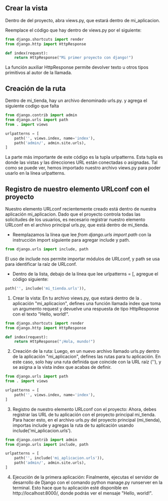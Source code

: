 ## Crear la vista

Dentro de del proyecto, abra views.py, que estará dentro de mi_aplicacion.

Reemplace el código que hay dentro de views.py por el siguiente:

```py
from django.shortcuts import render
from django.http import HttpResponse

def index(request):
    return HttpResponse("Mi primer proyecto con django!")
```

La función auxiliar HttpResponse permite devolver texto u otros tipos primitivos al autor de la llamada.

## Creación de la ruta

Dentro de mi_tienda, hay un archivo denominado urls.py. y agrega el siguiente codigo que falta

```py
from django.contrib import admin
from django.urls import path
from . import views

urlpatterns = [
    path('', views.index, name='index'),
    path('admin/', admin.site.urls),
]
```

La parte más importante de este código es la tupla urlpatterns. Esta tupla es donde las vistas y las direcciones URL están conectadas o asignadas. Tal como se puede ver, hemos importado nuestro archivo views.py para poder usarlo en la línea urlpatterns.

## Registro de nuestro elemento URLconf con el proyecto

Nuestro elemento URLconf recientemente creado está dentro de nuestra aplicación mi_aplicacion. Dado que el proyecto controla todas las solicitudes de los usuarios, es necesario registrar nuestro elemento URLconf en el archivo principal urls.py, que está dentro de mi_tienda.

- Reemplazamos la línea que lee _from django.urls import path_ con la instrucción import siguiente para agregar include y path.

```py
from django.urls import include, path
```

El uso de include nos permite importar módulos de URLconf, y path se usa para identificar la raíz de URLconf.

- Dentro de la lista, debajo de la línea que lee urlpatterns = [, agregue el código siguiente:

```py
path('', include('mi_tienda.urls')),
```

1. Crear la vista: En tu archivo views.py, que estará dentro de la . aplicación "mi_aplicacion", defines una función llamada index que toma un argumento request y devuelve una respuesta de tipo HttpResponse con el texto "Hello, world!".

```py
from django.shortcuts import render
from django.http import HttpResponse

def index(request):
    return HttpResponse("¡Hola, mundo!")
```

2. Creación de la ruta: Luego, en un nuevo archivo llamado urls.py dentro de la aplicación "mi_aplicacion", defines las rutas para tu aplicación. En este caso, solo hay una ruta definida que coincide con la URL raíz (''), y se asigna a la vista index que acabas de definir.

```py
from django.urls import path
from . import views

urlpatterns = [
    path('', views.index, name='index'),
]
```

3. Registro de nuestro elemento URLconf con el proyecto: Ahora, debes registrar las URL de tu aplicación con el proyecto principal mi_tienda. Para hacer esto, en el archivo urls.py del proyecto principal (mi_tienda), importas include y agregas la ruta de tu aplicación usando include('mi_aplicacion.urls').

```py
from django.contrib import admin
from django.urls import include, path

urlpatterns = [
    path('', include('mi_aplicacion.urls')),
    path('admin/', admin.site.urls),
]
```

4. Ejecución de la primera aplicación: Finalmente, ejecutas el servidor de desarrollo de Django con el comando python manage.py runserver en la terminal. Esto hace que tu aplicación esté disponible en http://localhost:8000/, donde podrás ver el mensaje "Hello, world!".

